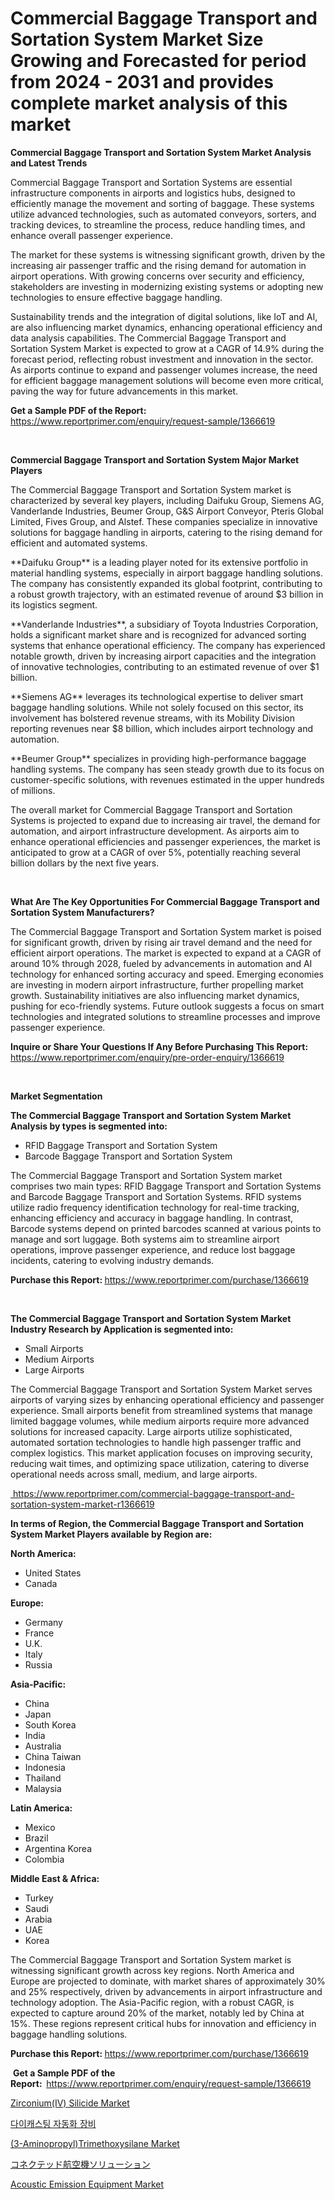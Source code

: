 <p><h1>Commercial Baggage Transport and Sortation System Market Size Growing and Forecasted for period from 2024 - 2031 and provides complete market analysis of this market</h1></p><p><strong>Commercial Baggage Transport and Sortation System Market Analysis and Latest Trends</strong></p>
<p><p>Commercial Baggage Transport and Sortation Systems are essential infrastructure components in airports and logistics hubs, designed to efficiently manage the movement and sorting of baggage. These systems utilize advanced technologies, such as automated conveyors, sorters, and tracking devices, to streamline the process, reduce handling times, and enhance overall passenger experience. </p><p>The market for these systems is witnessing significant growth, driven by the increasing air passenger traffic and the rising demand for automation in airport operations. With growing concerns over security and efficiency, stakeholders are investing in modernizing existing systems or adopting new technologies to ensure effective baggage handling. </p><p>Sustainability trends and the integration of digital solutions, like IoT and AI, are also influencing market dynamics, enhancing operational efficiency and data analysis capabilities. The Commercial Baggage Transport and Sortation System Market is expected to grow at a CAGR of 14.9% during the forecast period, reflecting robust investment and innovation in the sector. As airports continue to expand and passenger volumes increase, the need for efficient baggage management solutions will become even more critical, paving the way for future advancements in this market.</p></p>
<p><strong>Get a Sample PDF of the Report:&nbsp;</strong> <a href="https://www.reportprimer.com/enquiry/request-sample/1366619">https://www.reportprimer.com/enquiry/request-sample/1366619</a></p>
<p>&nbsp;</p>
<p><strong>Commercial Baggage Transport and Sortation System Major Market Players</strong></p>
<p><p>The Commercial Baggage Transport and Sortation System market is characterized by several key players, including Daifuku Group, Siemens AG, Vanderlande Industries, Beumer Group, G&S Airport Conveyor, Pteris Global Limited, Fives Group, and Alstef. These companies specialize in innovative solutions for baggage handling in airports, catering to the rising demand for efficient and automated systems.</p><p>**Daifuku Group** is a leading player noted for its extensive portfolio in material handling systems, especially in airport baggage handling solutions. The company has consistently expanded its global footprint, contributing to a robust growth trajectory, with an estimated revenue of around $3 billion in its logistics segment.</p><p>**Vanderlande Industries**, a subsidiary of Toyota Industries Corporation, holds a significant market share and is recognized for advanced sorting systems that enhance operational efficiency. The company has experienced notable growth, driven by increasing airport capacities and the integration of innovative technologies, contributing to an estimated revenue of over $1 billion.</p><p>**Siemens AG** leverages its technological expertise to deliver smart baggage handling solutions. While not solely focused on this sector, its involvement has bolstered revenue streams, with its Mobility Division reporting revenues near $8 billion, which includes airport technology and automation.</p><p>**Beumer Group** specializes in providing high-performance baggage handling systems. The company has seen steady growth due to its focus on customer-specific solutions, with revenues estimated in the upper hundreds of millions.</p><p>The overall market for Commercial Baggage Transport and Sortation Systems is projected to expand due to increasing air travel, the demand for automation, and airport infrastructure development. As airports aim to enhance operational efficiencies and passenger experiences, the market is anticipated to grow at a CAGR of over 5%, potentially reaching several billion dollars by the next five years.</p></p>
<p>&nbsp;</p>
<p><strong>What Are The Key Opportunities For Commercial Baggage Transport and Sortation System Manufacturers?</strong></p>
<p><p>The Commercial Baggage Transport and Sortation System market is poised for significant growth, driven by rising air travel demand and the need for efficient airport operations. The market is expected to expand at a CAGR of around 10% through 2028, fueled by advancements in automation and AI technology for enhanced sorting accuracy and speed. Emerging economies are investing in modern airport infrastructure, further propelling market growth. Sustainability initiatives are also influencing market dynamics, pushing for eco-friendly systems. Future outlook suggests a focus on smart technologies and integrated solutions to streamline processes and improve passenger experience.</p></p>
<p><strong>Inquire or Share Your Questions If Any Before Purchasing This Report:</strong> <a href="https://www.reportprimer.com/enquiry/pre-order-enquiry/1366619">https://www.reportprimer.com/enquiry/pre-order-enquiry/1366619</a></p>
<p>&nbsp;</p>
<p><strong>Market Segmentation</strong></p>
<p><strong>The Commercial Baggage Transport and Sortation System Market Analysis by types is segmented into:</strong></p>
<p><ul><li>RFID Baggage Transport and Sortation System</li><li>Barcode Baggage Transport and Sortation System</li></ul></p>
<p><p>The Commercial Baggage Transport and Sortation System market comprises two main types: RFID Baggage Transport and Sortation Systems and Barcode Baggage Transport and Sortation Systems. RFID systems utilize radio frequency identification technology for real-time tracking, enhancing efficiency and accuracy in baggage handling. In contrast, Barcode systems depend on printed barcodes scanned at various points to manage and sort luggage. Both systems aim to streamline airport operations, improve passenger experience, and reduce lost baggage incidents, catering to evolving industry demands.</p></p>
<p><strong>Purchase this Report:&nbsp;</strong><a href="https://www.reportprimer.com/purchase/1366619">https://www.reportprimer.com/purchase/1366619</a></p>
<p>&nbsp;</p>
<p><strong>The Commercial Baggage Transport and Sortation System Market Industry Research by Application is segmented into:</strong></p>
<p><ul><li>Small Airports</li><li>Medium Airports</li><li>Large Airports</li></ul></p>
<p><p>The Commercial Baggage Transport and Sortation System Market serves airports of varying sizes by enhancing operational efficiency and passenger experience. Small airports benefit from streamlined systems that manage limited baggage volumes, while medium airports require more advanced solutions for increased capacity. Large airports utilize sophisticated, automated sortation technologies to handle high passenger traffic and complex logistics. This market application focuses on improving security, reducing wait times, and optimizing space utilization, catering to diverse operational needs across small, medium, and large airports.</p></p>
<p><a href="https://www.reportprimer.com/commercial-baggage-transport-and-sortation-system-market-r1366619">&nbsp;https://www.reportprimer.com/commercial-baggage-transport-and-sortation-system-market-r1366619</a></p>
<p><strong>In terms of Region, the Commercial Baggage Transport and Sortation System Market Players available by Region are:</strong></p>
<p>
    <p> <strong> North America: </strong>
        <ul>
            <li>United States</li>
            <li>Canada</li>
        </ul>
        </p> 
    <p> <strong> Europe: </strong>
        <ul>
            <li>Germany</li>
            <li>France</li>
            <li>U.K.</li>
            <li>Italy</li>
            <li>Russia</li>
        </ul>
        </p> 
    <p> <strong> Asia-Pacific: </strong>
        <ul>
            <li>China</li>
            <li>Japan</li>
            <li>South Korea</li>
            <li>India</li>
            <li>Australia</li>
            <li>China Taiwan</li>
            <li>Indonesia</li>
            <li>Thailand</li>
            <li>Malaysia</li>
        </ul>
        </p> 
    <p> <strong> Latin America: </strong>
        <ul>
            <li>Mexico</li>
            <li>Brazil</li>
            <li>Argentina Korea</li>
            <li>Colombia</li>
        </ul>
        </p> 
    <p> <strong> Middle East & Africa: </strong>
        <ul>
            <li>Turkey</li>
            <li>Saudi</li>
            <li>Arabia</li>
            <li>UAE</li>
            <li>Korea</li>
        </ul>
    </p>
    </p>
<p><p>The Commercial Baggage Transport and Sortation System market is witnessing significant growth across key regions. North America and Europe are projected to dominate, with market shares of approximately 30% and 25% respectively, driven by advancements in airport infrastructure and technology adoption. The Asia-Pacific region, with a robust CAGR, is expected to capture around 20% of the market, notably led by China at 15%. These regions represent critical hubs for innovation and efficiency in baggage handling solutions.</p></p>
<p><strong>Purchase this Report: </strong><a href="https://www.reportprimer.com/purchase/1366619">https://www.reportprimer.com/purchase/1366619</a></p>
<p>&nbsp;<strong>Get a Sample PDF of the Report:&nbsp;&nbsp;</strong><a href="https://www.reportprimer.com/enquiry/request-sample/1366619">https://www.reportprimer.com/enquiry/request-sample/1366619</a></p>
<p><strong></strong></p>
<p><p><a href="https://issuu.com/reportprime-2/docs/zirconiumiv-silicide-market-size-20_b3f705476ea58b">Zirconium(IV) Silicide Market</a></p><p><a href="https://medium.com/@exodusallen/%EB%AF%B8%EB%9E%98-%EC%A4%80%EB%B9%84-%EC%99%84%EB%A3%8C-%EA%B8%80%EB%A1%9C%EB%B2%8C-%EB%8B%A4%EC%9D%B4-%EC%BA%90%EC%8A%A4%ED%8C%85-%EC%9E%90%EB%8F%99%ED%99%94-%EC%9E%A5%EB%B9%84-%EC%8B%9C%EC%9E%A5%EC%97%90-%EB%8C%80%ED%95%9C-%EC%A0%84%EB%9E%B5%EC%A0%81-%ED%86%B5%EC%B0%B0%EB%A0%A5-2024-2031-7a7f017f5ace">다이캐스팅 자동화 장비</a></p><p><a href="https://issuu.com/reportprime-2/docs/3-aminopropyltrimethoxysilane-marke_5c62b722d2e08b">(3-Aminopropyl)Trimethoxysilane Market</a></p><p><a href="https://medium.com/@alzeimers34556/%E6%8E%A5%E7%B6%9A%E5%9E%8B%E8%88%AA%E7%A9%BA%E6%A9%9F%E3%82%BD%E3%83%AA%E3%83%A5%E3%83%BC%E3%82%B7%E3%83%A7%E3%83%B3%E5%B8%82%E5%A0%B4%E3%81%AE%E8%A6%8F%E6%A8%A1-%E3%82%B7%E3%82%A7%E3%82%A2%E3%81%8A%E3%82%88%E3%81%B3%E3%83%88%E3%83%AC%E3%83%B3%E3%83%89%E5%88%86%E6%9E%90%E3%83%AC%E3%83%9D%E3%83%BC%E3%83%88-%E7%94%A8%E9%80%94%E5%88%A5-%E5%A4%A7%E5%9E%8B%E8%88%AA%E7%A9%BA%E6%A9%9F-%E4%B8%AD%E5%9E%8B%E8%88%AA%E7%A9%BA%E6%A9%9F-%E5%B0%8F%E5%9E%8B%E8%88%AA%E7%A9%BA%E6%A9%9F-%E5%8E%9F%E6%9D%90%E6%96%99%E5%88%A5-2031%E5%B9%B4%E3%81%BE%E3%81%A7%E3%81%AE%E4%BA%88%E6%B8%AC-d4bc72a7aa50?postPublishedType=repub">コネクテッド航空機ソリューション</a></p><p><a href="https://www.linkedin.com/pulse/acoustic-emission-equipment-market-share-size-trends-industry-irttc?trackingId=rQUv8woaRBSbmK2%2Fn1EmjA%3D%3D">Acoustic Emission Equipment Market</a></p></p>